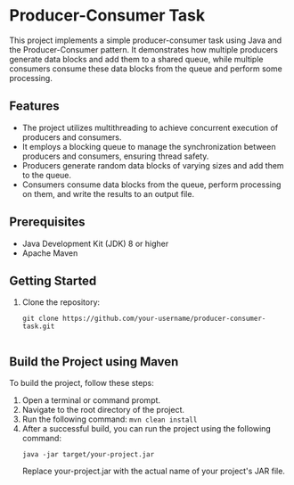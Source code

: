 # Producer-Consumer Task

This project implements a simple producer-consumer task using Java and the Producer-Consumer pattern. It demonstrates how multiple producers generate data blocks and add them to a shared queue, while multiple consumers consume these data blocks from the queue and perform some processing.

## Features

- The project utilizes multithreading to achieve concurrent execution of producers and consumers.
- It employs a blocking queue to manage the synchronization between producers and consumers, ensuring thread safety.
- Producers generate random data blocks of varying sizes and add them to the queue.
- Consumers consume data blocks from the queue, perform processing on them, and write the results to an output file.

## Prerequisites

- Java Development Kit (JDK) 8 or higher
- Apache Maven

## Getting Started

1. Clone the repository:

   ```shell
   git clone https://github.com/your-username/producer-consumer-task.git


## Build the Project using Maven

To build the project, follow these steps:

1. Open a terminal or command prompt.
2. Navigate to the root directory of the project.
3. Run the following command: ```mvn clean install```
4. After a successful build, you can run the project using the following command:
   ```shell
   java -jar target/your-project.jar 
   ```
   Replace your-project.jar with the actual name of your project's JAR file.

